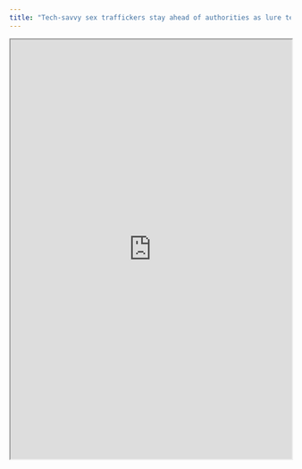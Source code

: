 ```yaml
---
title: "Tech-savvy sex traffickers stay ahead of authorities as lure teens online"
---
```




<iframe height="750" width="100%" src="https://ewelton.github.io/ktest/wiki.html#Tech-savvy%20sex%20traffickers%20stay%20ahead%20of%20authorities%20as%20lure%20teens%20online"></iframe>
